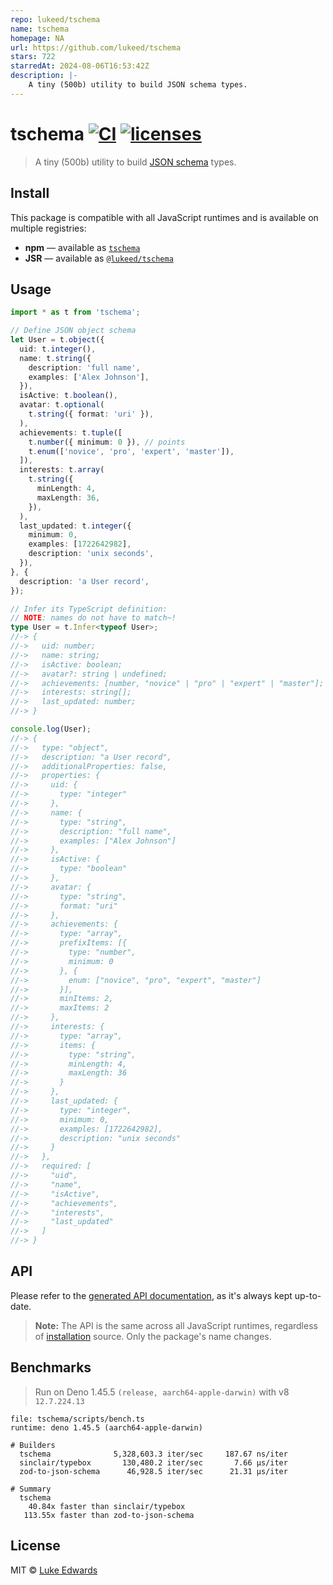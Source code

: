 ```yaml
---
repo: lukeed/tschema
name: tschema
homepage: NA
url: https://github.com/lukeed/tschema
stars: 722
starredAt: 2024-08-06T16:53:42Z
description: |-
    A tiny (500b) utility to build JSON schema types.
---
```


# tschema [![CI](https://github.com/lukeed/tschema/workflows/CI/badge.svg)](https://github.com/lukeed/tschema/actions?query=workflow%3ACI) [![licenses](https://licenses.dev/b/npm/tschema)](https://licenses.dev/npm/tschema)

> A tiny (500b) utility to build [JSON schema](https://json-schema.org/understanding-json-schema/reference) types.

## Install

This package is compatible with all JavaScript runtimes and is available on multiple registries:

- **npm** &mdash; available as [`tschema`](https://www.npmjs.com/package/tschema)
- **JSR** &mdash; available as [`@lukeed/tschema`](https://jsr.io/@lukeed/tschema)

## Usage

```ts
import * as t from 'tschema';

// Define JSON object schema
let User = t.object({
  uid: t.integer(),
  name: t.string({
    description: 'full name',
    examples: ['Alex Johnson'],
  }),
  isActive: t.boolean(),
  avatar: t.optional(
    t.string({ format: 'uri' }),
  ),
  achievements: t.tuple([
    t.number({ minimum: 0 }), // points
    t.enum(['novice', 'pro', 'expert', 'master']),
  ]),
  interests: t.array(
    t.string({
      minLength: 4,
      maxLength: 36,
    }),
  ),
  last_updated: t.integer({
    minimum: 0,
    examples: [1722642982],
    description: 'unix seconds',
  }),
}, {
  description: 'a User record',
});

// Infer its TypeScript definition:
// NOTE: names do not have to match~!
type User = t.Infer<typeof User>;
//-> {
//->   uid: number;
//->   name: string;
//->   isActive: boolean;
//->   avatar?: string | undefined;
//->   achievements: [number, "novice" | "pro" | "expert" | "master"];
//->   interests: string[];
//->   last_updated: number;
//-> }

console.log(User);
//-> {
//->   type: "object",
//->   description: "a User record",
//->   additionalProperties: false,
//->   properties: {
//->     uid: {
//->       type: "integer"
//->     },
//->     name: {
//->       type: "string",
//->       description: "full name",
//->       examples: ["Alex Johnson"]
//->     },
//->     isActive: {
//->       type: "boolean"
//->     },
//->     avatar: {
//->       type: "string",
//->       format: "uri"
//->     },
//->     achievements: {
//->       type: "array",
//->       prefixItems: [{
//->         type: "number",
//->         minimum: 0
//->       }, {
//->         enum: ["novice", "pro", "expert", "master"]
//->       }],
//->       minItems: 2,
//->       maxItems: 2
//->     },
//->     interests: {
//->       type: "array",
//->       items: {
//->         type: "string",
//->         minLength: 4,
//->         maxLength: 36
//->       }
//->     },
//->     last_updated: {
//->       type: "integer",
//->       minimum: 0,
//->       examples: [1722642982],
//->       description: "unix seconds"
//->     }
//->   },
//->   required: [
//->     "uid",
//->     "name",
//->     "isActive",
//->     "achievements",
//->     "interests",
//->     "last_updated"
//->   ]
//-> }
```

## API

Please refer to the [generated API documentation](https://jsr.io/@lukeed/tschema/doc), as it's
always kept up-to-date.

> **Note:** The API is the same across all JavaScript runtimes, regardless of [installation](#install) source. Only the package's name changes.

## Benchmarks

> Run on Deno 1.45.5 `(release, aarch64-apple-darwin)` with v8 `12.7.224.13`

```
file: tschema/scripts/bench.ts
runtime: deno 1.45.5 (aarch64-apple-darwin)

# Builders
  tschema              5,328,603.3 iter/sec     187.67 ns/iter
  sinclair/typebox       130,480.2 iter/sec       7.66 µs/iter
  zod-to-json-schema      46,928.5 iter/sec      21.31 µs/iter

# Summary
  tschema
    40.84x faster than sinclair/typebox
   113.55x faster than zod-to-json-schema
```

## License

MIT © [Luke Edwards](https://lukeed.com)

